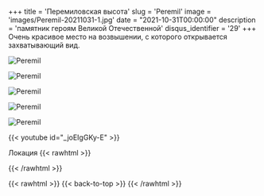 +++
title = 'Перемиловская высота'
slug = 'Peremil'
image = 'images/Peremil-20211031-1.jpg'
date = "2021-10-31T00:00:00"
description = 'памятник героям Великой Отечественной'
disqus_identifier = '29'
+++
Очень красивое место на возвышении, с которого открывается захватывающий вид.

![Peremil](/images/Peremil-20211031-2.jpg)

![Peremil](/images/Peremil-20211031-3.jpg)

![Peremil](/images/Peremil-20211031-4.jpg)

![Peremil](/images/Peremil-20211031-5.jpg)

![Peremil](/images/Peremil-20211031-6.jpg)

{{< youtube id="_joEIgGKy-E" >}}

Локация
{{< rawhtml >}}
<div class="yandex-map-container">
<script type="text/javascript" charset="utf-8" async src="https://api-maps.yandex.ru/services/constructor/1.0/js/?um=constructor%3A2055f1c804c74e8e14382ffc8ffa7099b2e0e7205ec6eaa401c64e249a6d8d77&amp;width=800&amp;height=400&amp;lang=ru_RU&amp;scroll=true"></script>
</div>
{{< /rawhtml >}}

{{< rawhtml >}}
{{< back-to-top >}}
{{< /rawhtml >}}
